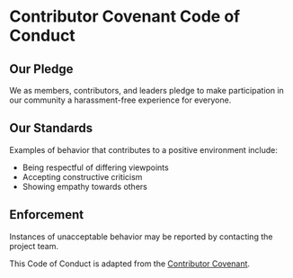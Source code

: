# Contributor Covenant Code of Conduct

## Our Pledge
We as members, contributors, and leaders pledge to make participation in our community a harassment-free experience for everyone.

## Our Standards
Examples of behavior that contributes to a positive environment include:
- Being respectful of differing viewpoints
- Accepting constructive criticism
- Showing empathy towards others

## Enforcement
Instances of unacceptable behavior may be reported by contacting the project team.

This Code of Conduct is adapted from the [Contributor Covenant](https://www.contributor-covenant.org/).
